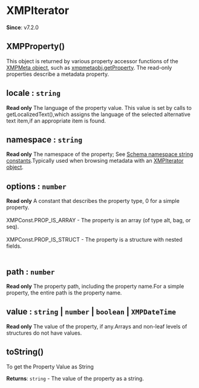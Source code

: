 
<a name="xmpproperty" id="xmpproperty"></a>

# XMPIterator
**Since**: v7.2.0  


<a name="new-xmpproperty-new" id="new-xmpproperty-new"></a>

## XMPProperty()
This object is returned by various property accessor functions of the [XMPMeta object](./XMPMeta.md),
such as [xmpmetaobj.getProperty](./XMPMeta.md#getpropertyschemans-propname-valuetype). The read-only properties describe a metadata property.



<a name="xmpproperty-locale" id="xmpproperty-locale"></a>

## locale : `string`
**Read only**
The language of the property value. This value is set by calls to getLocalizedText(),which assigns the language of the selected alternative text item,if an appropriate item is found.



<a name="xmpproperty-namespace" id="xmpproperty-namespace"></a>

## namespace : `string`
**Read only**
The namespace of the property; See [Schema namespace string constants](./XMPConst.md#schema-namespace-string-constants).Typically used when browsing metadata with an [XMPIterator object](./XMPIterator.md).



<a name="xmpproperty-options" id="xmpproperty-options"></a>

## options : `number`
**Read only**
A constant that describes the property type, 0 for a simple property.<br></br>XMPConst.PROP_IS_ARRAY - The property is an array (of type alt, bag, or seq).<br></br>XMPConst.PROP_IS_STRUCT - The property is a structure with nested fields.<br></br>



<a name="xmpproperty-path" id="xmpproperty-path"></a>

## path : `number`
**Read only**
The property path, including the property name.For a simple property, the entire path is the property name.



<a name="xmpproperty-value" id="xmpproperty-value"></a>

## value : `string` \| `number` \| `boolean` \| `XMPDateTime`
**Read only**
The value of the property, if any.Arrays and non-leaf levels of structures do not have values.



<a name="xmpproperty-tostring" id="xmpproperty-tostring"></a>

## toString()
To get the Property Value as String

**Returns**: `string` - The value of the property as a string.  

  